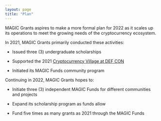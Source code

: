 ```yaml
---
layout: page
title: "Plan"
---
```


MAGIC Grants aspires to make a more formal plan for 2022 as it scales up its operations to meet the growing needs of the cryptocurrency ecosystem.

In 2021, MAGIC Grants primarily conducted these activities:

* Issued three (3) undergraduate scholarships

* Supported the 2021 [Cryptocurrency Village at DEF CON](https://cryptocurrencyvillage.net)

* Initiated its MAGIC Funds community program

Continuing in 2022, MAGIC Grants hopes to:

* Initiate three (3) independent MAGIC Funds for different communities and projects

* Expand its scholarship program as funds allow

* Fund five times as many grants as 2021 through the MAGIC Funds

